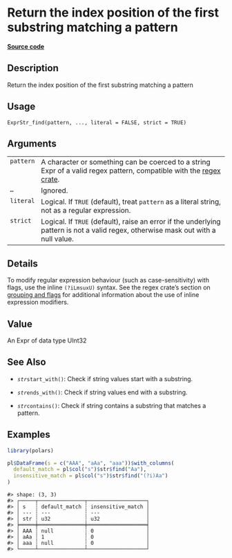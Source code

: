 

# Return the index position of the first substring matching a pattern

[**Source code**](https://github.com/pola-rs/r-polars/tree/741f9cd2614b3302a4d033bcae447425e1b91191/R/expr__string.R#L1027)

## Description

Return the index position of the first substring matching a pattern

## Usage

<pre><code class='language-R'>ExprStr_find(pattern, ..., literal = FALSE, strict = TRUE)
</code></pre>

## Arguments

<table>
<tr>
<td style="white-space: nowrap; font-family: monospace; vertical-align: top">
<code id="ExprStr_find_:_pattern">pattern</code>
</td>
<td>
A character or something can be coerced to a string Expr of a valid
regex pattern, compatible with the
<a href="https://docs.rs/regex/latest/regex/">regex crate</a>.
</td>
</tr>
<tr>
<td style="white-space: nowrap; font-family: monospace; vertical-align: top">
<code id="ExprStr_find_:_...">…</code>
</td>
<td>
Ignored.
</td>
</tr>
<tr>
<td style="white-space: nowrap; font-family: monospace; vertical-align: top">
<code id="ExprStr_find_:_literal">literal</code>
</td>
<td>
Logical. If <code>TRUE</code> (default), treat <code>pattern</code> as a
literal string, not as a regular expression.
</td>
</tr>
<tr>
<td style="white-space: nowrap; font-family: monospace; vertical-align: top">
<code id="ExprStr_find_:_strict">strict</code>
</td>
<td>
Logical. If <code>TRUE</code> (default), raise an error if the
underlying pattern is not a valid regex, otherwise mask out with a null
value.
</td>
</tr>
</table>

## Details

To modify regular expression behaviour (such as case-sensitivity) with
flags, use the inline <code>(?iLmsuxU)</code> syntax. See the regex
crate’s section on
<a href="https://docs.rs/regex/latest/regex/#grouping-and-flags">grouping
and flags</a> for additional information about the use of inline
expression modifiers.

## Value

An Expr of data type UInt32

## See Also

<ul>
<li>

<code>$str$start_with()</code>: Check if string values start with a
substring.

</li>
<li>

<code>$str$ends_with()</code>: Check if string values end with a
substring.

</li>
<li>

<code>$str$contains()</code>: Check if string contains a substring that
matches a pattern.

</li>
</ul>

## Examples

``` r
library(polars)

pl$DataFrame(s = c("AAA", "aAa", "aaa"))$with_columns(
  default_match = pl$col("s")$str$find("Aa"),
  insensitive_match = pl$col("s")$str$find("(?i)Aa")
)
```

    #> shape: (3, 3)
    #> ┌─────┬───────────────┬───────────────────┐
    #> │ s   ┆ default_match ┆ insensitive_match │
    #> │ --- ┆ ---           ┆ ---               │
    #> │ str ┆ u32           ┆ u32               │
    #> ╞═════╪═══════════════╪═══════════════════╡
    #> │ AAA ┆ null          ┆ 0                 │
    #> │ aAa ┆ 1             ┆ 0                 │
    #> │ aaa ┆ null          ┆ 0                 │
    #> └─────┴───────────────┴───────────────────┘
